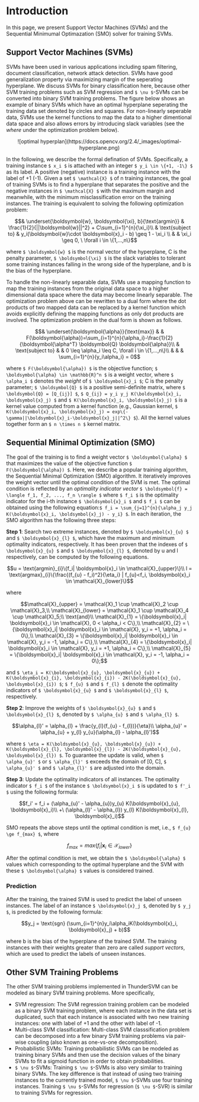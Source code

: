 Introduction
======
In this page, we present Support Vector Machines (SVMs) and the Sequential Minimumal Optimazation (SMO) solver for training SVMs.

## Support Vector Machines (SVMs)

SVMs have been used in various applications including spam filtering, document classification, network attack detection. SVMs have good generalization property via maximizing margin of the seperating hyperplane. We discuss SVMs for binary classification here, because other SVM training problems such as SVM regression and ``$ \nu $``-SVMs can be converted into binary SVM training problems. The figure below shows an example of binary SVMs which have an optimal hyperplane seperating the training data set denoted by circles and squares. For non-linearly seperable data, SVMs use the kernel functions to map the data to a higher dimentional data space and also allows errors by introducing slack variables (see the *where* under the optimization problem below).
<center>![optimal hyperplan](https://docs.opencv.org/2.4/_images/optimal-hyperplane.png)</center>

In the following, we describe the formal defination of SVMs. Specifically, a training instance ``$ x_i $`` is attached with an integer ``$ y_i \in \{+1, -1\} $`` as its label. A positive (negative) instance is a training instance with the label of +1 (-1). Given a set ``$ \mathcal{X} $`` of n training instances, the goal of training SVMs is to find a hyperplane that separates the positive and the negative instances in ``$ \mathcal{X} $`` with the maximum margin and meanwhile, with the minimum misclassification error on the training instances. The training is equivalent to solving the following optimization problem:
```math
& \underset{\boldsymbol{w}, \boldsymbol{\xi}, b}{\text{argmin}}
& \frac{1}{2}{||\boldsymbol{w}||^2} + C\sum_{i=1}^{n}{\xi_i}\\
& \text{subject to}
&  y_i(\boldsymbol{w}\cdot \boldsymbol{x}_i - b) \geq 1 - \xi_i \\
& & \xi_i \geq 0, \ \forall i \in \{1,...,n\}
```
where ``$ \boldsymbol{w} $`` is the normal vector of the hyperplane, C is the penalty parameter, ``$ \boldsymbol{\xi} $`` is the slack variables to tolerant some training instances falling in the wrong side of the hyperplane, and b is the bias of the hyperplane.

To handle the non-linearly separable data, SVMs use a mapping function to map the training instances from the original data space to a higher dimensional data space where the data may become linearly separable. The optimization problem above can be rewritten to a dual form where the dot products of two mapped data can be replaced by a kernel function which avoids explicitly defining the mapping functions as only dot products are involved. The optimization problem in the dual form is shown as follows.
```math
& \underset{\boldsymbol{\alpha}}{\text{max}}
& & F(\boldsymbol{\alpha})=\sum_{i=1}^{n}{\alpha_i}-\frac{1}{2}{\boldsymbol{\alpha^T} \boldsymbol{Q} \boldsymbol{\alpha}}\\
& \text{subject to}
& &  0 \leq \alpha_i \leq C, \forall i \in \{1,...,n\}\\
& & & \sum_{i=1}^{n}{y_i\alpha_i} = 0
```
where ``$ F(\boldsymbol{\alpha}) $`` is the objective function; ``$ \boldsymbol{\alpha} \in \mathbb{R}^n $`` is a weight vector, where ``$ \alpha_i $`` denotes the _weight_ of ``$ \boldsymbol{x}_i $``; C is the penalty parameter; ``$ \boldsymbol{Q} $`` is a positive semi-definite matrix, where ``$ \boldsymbol{Q} = [Q_{ij}] $``, ``$ Q_{ij} = y_i y_j K(\boldsymbol{x}_i, \boldsymbol{x}_j) $`` and ``$ K(\boldsymbol{x}_i, \boldsymbol{x}_j) $`` is a kernel value computed from a kernel function (e.g., Gaussian kernel, ``$ K(\boldsymbol{x}_i, \boldsymbol{x}_j) = exp\{-\gamma||\boldsymbol{x}_i-\boldsymbol{x}_j||^2\} $``). All the kernel values together form an ``$ n \times n $`` kernel matrix.

## Sequential Minimal Optimization (SMO)

The goal of the training is to find a weight vector ``$ \boldsymbol{\alpha} $`` that maximizes the value of the objective function ``$ F(\boldsymbol{\alpha}) $``. Here, we describe a popular training algorithm, the Sequential Minimal Optimization (SMO) algorithm. It iteratively improves the weight vector until the optimal condition of the SVM is met. The optimal condition is reflected by an _optimality indicator vector_ ``$ \boldsymbol{f} = \langle f_1, f_2, ..., f_n \rangle $`` where ``$ f_i $`` is the optimality indicator for the i-th instance ``$ \boldsymbol{x}_i $`` and ``$ f_i $`` can be obtained using the following equation:``$ f_i = \sum_{j=1}^{n}{\alpha_j y_j K(\boldsymbol{x}_i, \boldsymbol{x}_j) - y_i} $``. In each iteration, the SMO algorithm has the following three steps:

**Step 1**: Search two extreme instances, denoted by ``$ \boldsymbol{x}_{u} $`` and ``$ \boldsymbol{x}_{l} $``, which have the maximum and minimum optimality indicators, respectively. It has been proven that the indexes of ``$ \boldsymbol{x}_{u} $`` and ``$ \boldsymbol{x}_{l} $``, denoted by u and l respectively, can be computed by the following equations.
```math
u = \text{argmin}_{i}\{f_i| \boldsymbol{x}_i \in \mathcal{X}_{upper}\}\\
l = \text{argmax}_{i}\{\frac{(f_{u} - f_i)^2}{\eta_i} | f_{u}<f_i, \boldsymbol{x}_i \in \mathcal{X}_{lower}\}
```
where
```math
\mathcal{X}_{upper} = \mathcal{X}_1 \cup \mathcal{X}_2 \cup \mathcal{X}_3,\\
\mathcal{X}_{lower} = \mathcal{X}_1 \cup \mathcal{X}_4 \cup \mathcal{X}_5;\\
\text{and}\\
\mathcal{X}_{1} = \{\boldsymbol{x}_i| \boldsymbol{x}_i \in \mathcal{X}, 0 < \alpha_i < C\},\\
\mathcal{X}_{2} = \{\boldsymbol{x}_i| \boldsymbol{x}_i \in \mathcal{X}, y_i = +1, \alpha_i = 0\},\\
\mathcal{X}_{3} = \{\boldsymbol{x}_i| \boldsymbol{x}_i \in \mathcal{X}, y_i = -1, \alpha_i = C\},\\
\mathcal{X}_{4} = \{\boldsymbol{x}_i| \boldsymbol{x}_i \in \mathcal{X}, y_i = +1, \alpha_i = C\},\\
\mathcal{X}_{5} = \{\boldsymbol{x}_i| \boldsymbol{x}_i \in \mathcal{X}, y_i = -1, \alpha_i = 0\};
```
and ``$ \eta_i = K(\boldsymbol{x}_{u}, \boldsymbol{x}_{u}) + K(\boldsymbol{x}_{i}, \boldsymbol{x}_{i}) - 2K(\boldsymbol{x}_{u}, \boldsymbol{x}_{i}) $``; ``$ f_{u} $`` and ``$ f_{l} $`` denote the optimality indicators of ``$ \boldsymbol{x}_{u} $`` and ``$ \boldsymbol{x}_{l} $``, respectively.

**Step 2**: Improve the weights of ``$ \boldsymbol{x}_{u} $`` and ``$ \boldsymbol{x}_{l} $``, denoted by ``$ \alpha_{u} $`` and ``$ \alpha_{l} $``.
```math
\alpha_{l}' = \alpha_{l} + \frac{y_{l}(f_{u} - f_{l})}{\eta}\\
\alpha_{u}' = \alpha_{u} + y_{l} y_{u}(\alpha_{l} - \alpha_{l}')
```
where ``$ \eta = K(\boldsymbol{x}_{u}, \boldsymbol{x}_{u}) + K(\boldsymbol{x}_{l}, \boldsymbol{x}_{l}) - 2K(\boldsymbol{x}_{u}, \boldsymbol{x}_{l}) $``. To guarantee the update is valid, when ``$ \alpha_{u}' $`` or ``$ \alpha_{l}' $`` exceeds the domain of [0, C], ``$ \alpha_{u}' $`` and ``$ \alpha_{l}' $`` are adjusted into the domain.

**Step 3**: Update the optimality indicators of all instances. The optimality indicator ``$ f_i $`` of the instance ``$ \boldsymbol{x}_i $`` is updated to ``$ f'_i $`` using the following formula:
```math
f_i' = f_i + (\alpha_{u}' - \alpha_{u})y_{u} K(\boldsymbol{x}_{u}, \boldsymbol{x}_i)\\
   +\ (\alpha_{l}' - \alpha_{l}) y_{l} K(\boldsymbol{x}_{l}, \boldsymbol{x}_i)
```
SMO repeats the above steps until the optimal condition is met, i.e., ``$ f_{u} \ge f_{max} $``, where
```math
f_{max} = max\{f_i | \boldsymbol{x}_i \in \mathcal{X}_{lower}\}
```
After the optimal condition is met, we obtain the ``$ \boldsymbol{\alpha} $`` values which corresponding to the optimal hyperplane and the SVM with these ``$ \boldsymbol{\alpha} $`` values is considered trained.

### Prediction
After the training, the trained SVM is used to predict the label of unseen instances. The label of an instance ``$ \boldsymbol{x}_j $``, denoted by ``$ y_j $``, is predicted by the following formula:
```math
y_j = \text{sgn} (\sum_{i=1}^{n}y_i\alpha_iK(\boldsymbol{x}_i, \boldsymbol{x}_j) + b)
```
where b is the bias of the hyperplane of the trained SVM. The training instances with their weights greater than zero are called _support vectors_, which are used to predict the labels of unseen instances.

## Other SVM Training Problems
The other SVM training problems implemented in ThunderSVM can be modeled as binary SVM training problems. More specifically,

* SVM regression: 
The SVM regression training problem can be modeled as a binary SVM training problem, where each instance in the data set is duplicated, such that each instance is associated with two new training instances: one with label of +1 and the other with label of -1.
* Multi-class SVM classification: 
Multi-class SVM classsification problem can be decomposed into a few binary SVM training problems via pair-wise coupling (also known as one-vs-one decomposition).
* Probabilistic SVMs: 
Training probabilistic SVMs can be modeled as training binary SVMs and then use the decision values of the binary SVMs to fit a sigmoid function in order to obtain probabilities.
* ``$ \nu $``-SVMs: 
Training ``$ \nu $``-SVMs is also very similar to training binary SVMs. The key difference is that instead of using two training instances to the currently trained model, ``$ \nu $``-SVMs use four training instances. Training ``$ \nu $``-SVMs for regression (``$ \nu $``-SVR) is similar to training SVMs for regression.